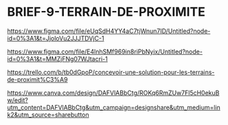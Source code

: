 # BRIEF-9-TERRAIN-DE-PROXIMITE


https://www.figma.com/file/eUqSdH4YY4aC7tjWnun7ID/Untitled?node-id=0%3A1&t=JjoloVu2JJJTDVjC-1

https://www.figma.com/file/E4lnhSMf969in8riPbNyix/Untitled?node-id=0%3A1&t=MMZjFNg07WJtacri-1

https://trello.com/b/tb0dGpoP/concevoir-une-solution-pour-les-terrains-de-proximit%C3%A9

https://www.canva.com/design/DAFVlABbCtg/ROKq6RmZUw7Fl5cH0ekuBw/edit?utm_content=DAFVlABbCtg&utm_campaign=designshare&utm_medium=link2&utm_source=sharebutton
